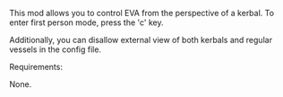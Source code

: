 This mod allows you to control EVA from the perspective of a kerbal. To enter first person mode, press the 'c' key.

Additionally, you can disallow external view of both kerbals and regular vessels in the config file.

 

Requirements:

None.

